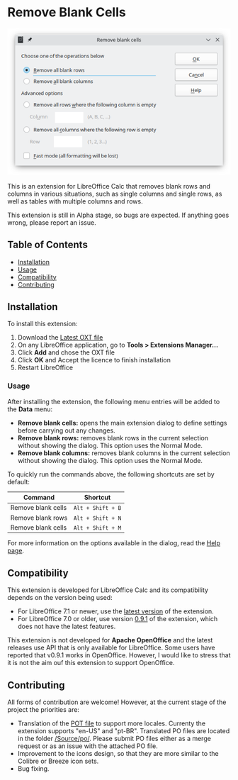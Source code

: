 # Remove Blank Cells

![](Documentation/RB_MainDialog.png)

This is an extension for LibreOffice Calc that removes blank rows and columns in various situations, such as single columns and single rows, as well as tables with multiple columns and rows.

This extension is still in Alpha stage, so bugs are expected. If anything goes wrong, please report an issue.

## Table of Contents

 * [Installation](#installation)
 * [Usage](#usage)
 * [Compatibility](#compatibility)
 * [Contributing](#contributing)

## Installation

To install this extension:

1) Download the [Latest OXT file](https://github.com/rafaelhlima/remove_blank_cells/releases/latest)
2) On any LibreOffice application, go to **Tools > Extensions Manager...**
3) Click **Add** and chose the OXT file
4) Click **OK** and Accept the licence to finish installation
5) Restart LibreOffice

### Usage

After installing the extension, the following menu entries will be added to the **Data** menu:

* **Remove blank cells:** opens the main extension dialog to define settings before carrying out any changes.
* **Remove blank rows:** removes blank rows in the current selection without showing the dialog. This option uses the Normal Mode.
* **Remove blank columns:** removes blank columns in the current selection without showing the dialog. This option uses the Normal Mode.

To quickly run the commands above, the following shortcuts are set by default:

| Command | Shortcut |
| --- | --- |
| Remove blank cells | `Alt + Shift + B` |
| Remove blank rows | `Alt + Shift + N` |
| Remove blank cells | `Alt + Shift + M` |

For more information on the options available in the dialog, read the [Help page](Documentation/ExtensionHelp.md).

## Compatibility

This extension is developed for LibreOffice Calc and its compatibility depends on the version being used:

* For LibreOffice 7.1 or newer, use the [latest version](/rafaelhlima/remove_blank_cells/releases/latest) of the extension.
* For LibreOffice 7.0 or older, use version [0.9.1](/rafaelhlima/remove_blank_cells/releases/tag/v0.9.1) of the extension, which does not have the latest features.

This extension is not developed for **Apache OpenOffice** and the latest releases use API that is only available for LibreOffice. Some users have reported that v0.9.1 works in OpenOffice. However, I would like to stress that it is not the aim ouf this extension to support OpenOffice.

## Contributing

All forms of contribution are welcome! However, at the current stage of the project the priorities are:

* Translation of the [POT file](/Transslation/rb_strings.pot) to support more locales. Currenty the extension supports "en-US" and "pt-BR". Translated PO files are located in the folder [/Source/po/](/Source/po/). Please submit PO files either as a merge request or as an issue with the attached PO file.
* Improvement to the icons design, so that they are more similar to the Colibre or Breeze icon sets.
* Bug fixing.

